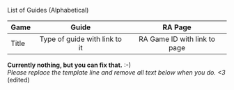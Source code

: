 List of Guides (Alphabetical) 

|Game|Guide|RA Page|
|:--|:--:|:--:|
|Title|Type of guide with link to it|RA Game ID with link to page|

**Currently nothing, but you can fix that.** \:\-\)  
_Please replace the template line and remove all text below when you do. \<3_
(edited)
